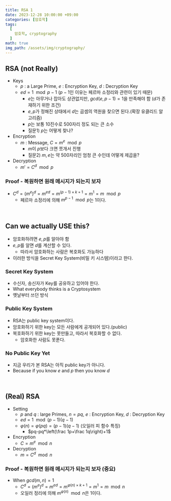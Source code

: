 ```yaml
---
title: RSA 1
date: 2023-12-28 10:00:00 +09:00
categories: [암호학]
tags:
  [
    암호학, cryptography
  ]
math: true
img_path: /assets/img/cryptography/
---
```


## RSA (not Really)
- Keys
    - $p$ : a Large Prime,  $e$ : Encryption Key,  $d$ : Decryption Key
    - $ed=1 \mod {p-1}$ ($p-1$인 이유는 페르마 소정리와 관련이 있기 때문)
        - $e$는 아무거나 잡아도 상관없지만, $gcd(e, p-1)=1$을 만족해야 함 ($d$가 존재하기 위한 조건)
        - $e, p$가 정해진 상태에서 $d$는 곱셈의 역원을 찾으면 된다.(확장 유클리드 알고리즘)
        - $p$는 보통 10진수로 500자리 정도 되는 큰 소수
        - 질문1) $p$는 어떻게 찾나?
- Encryption
    - $m$ : Message, $C=m^e\mod p$
        - $m$이 $p$보다 크면 쪼개서 진행
        - 질문2) $m, e$는 약 500자리인 엄청 큰 수인데 어떻게 제곱을?
- Decryption
    - $m'=C^d \mod p$

### Proof - 복원하면 원래 메시지가 되는지 보자
- $C^d=(m^e)^d=m^{ed}=m^{(p-1)\times k +1}=m^1=m \mod p$
    - 페르마 소정리에 의해 $m^{p-1} \mod p$는 1이다.

<br>

## Can we actually USE this?

- 암호화하려면 $e, p$를 알아야 함
- $e, p$를 알면 $d$를 계산할 수 있다.
    - 따라서 암호화하는 사람은 복호화도 가능하다
- 이러한 방식을 Secret Key System(비밀 키 시스템)이라고 한다.

### Secret Key System

- 수신자, 송신자가 Key를 공유하고 있어야 한다.
- What everybody thinks is a Cryptosystem
- 옛날부터 쓰던 방식

### Public Key System

- RSA는 public key system이다.
- 암호화하기 위한 key는 모든 사람에게 공개되어 있다.(public)
- 복호화하기 위한 key는 못만들고, 따라서 복호화할 수 없다.
    - 암호화한 사람도 못푼다.

### No Public Key Yet

- 지금 우리가 본 RSA는 아직 public key가 아니다.
- Because if you know $e$ and $p$ then you know $d$

<br>

## (Real) RSA

- Setting
    - $p$ and $q$ : large Primes,   $n=pq$,   $e$ : Encryption Key,   $d$ : Decryption Key
    - $ed=1 \mod {(p-1)(q-1)}$
    - $\varphi(n)=\varphi(pq)=(p-1)(q-1)$ (오일러 피 함수 특징)
        - $pq-pq*\left(\frac 1p+\frac 1q\right)+1$
- Encryption
    - $C=m^e \mod n$
- Decryption
    - $m=C^d \mod n$

### Proof - 복원하면 원래 메시지가 되는지 보자 (중요)

- When $gcd(m, n)=1$
    - $C^d=(m^e)^d=m^{ed}=m^{\varphi(n)\times k + 1}=m^1=m \mod n$
    - 오일러 정리에 의해 $m^{\varphi(n)} \mod n$은 1이다.
